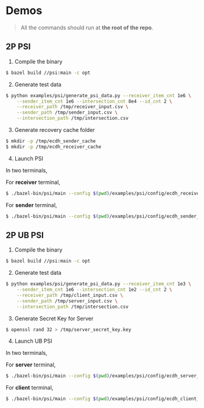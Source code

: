 # Demos

> All the commands should run at **the root of the repo**.

## 2P PSI

1. Compile the binary

```bash
$ bazel build //psi:main -c opt
```

2. Generate test data

```bash
$ python examples/psi/generate_psi_data.py --receiver_item_cnt 1e6 \
    --sender_item_cnt 1e6 --intersection_cnt 8e4 --id_cnt 2 \
    --receiver_path /tmp/receiver_input.csv \
    --sender_path /tmp/sender_input.csv \
    --intersection_path /tmp/intersection.csv
```

3. Generate recovery cache folder

```bash
$ mkdir -p /tmp/ecdh_sender_cache
$ mkdir -p /tmp/ecdh_receiver_cache

```


4. Launch PSI

In two terminals,

For **receiver** terminal,

```bash
$ ./bazel-bin/psi/main --config $(pwd)/examples/psi/config/ecdh_receiver_recovery.json
```

For **sender** terminal,

```bash
$ ./bazel-bin/psi/main --config $(pwd)/examples/psi/config/ecdh_sender_recovery.json
```

## 2P UB PSI

1. Compile the binary

```bash
$ bazel build //psi:main -c opt
```

2. Generate test data

```bash
$ python examples/psi/generate_psi_data.py --receiver_item_cnt 1e3 \
    --sender_item_cnt 1e6 --intersection_cnt 1e2 --id_cnt 2 \
    --receiver_path /tmp/client_input.csv \
    --sender_path /tmp/server_input.csv \
    --intersection_path /tmp/intersection.csv
```

3. Generate Secret Key for Server

```bash
$ openssl rand 32 > /tmp/server_secret_key.key
```

4. Launch UB PSI

In two terminals,

For **server** terminal,

```bash
$ ./bazel-bin/psi/main --config $(pwd)/examples/psi/config/ecdh_server_full.json
```

For **client** terminal,

```bash
$ ./bazel-bin/psi/main --config $(pwd)/examples/psi/config/ecdh_client_full.json
```
